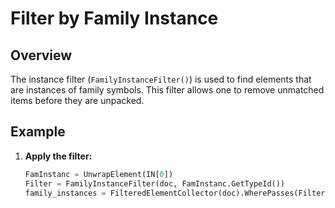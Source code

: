 # Filter by Family Instance

## Overview
The instance filter (`FamilyInstanceFilter()`) is used to find elements that are instances of family symbols. This filter allows one to remove unmatched items before they are unpacked.

## Example
1. **Apply the filter:**
    ```python
    FamInstanc = UnwrapElement(IN[0])
    Filter = FamilyInstanceFilter(doc, FamInstanc.GetTypeId())
    family_instances = FilteredElementCollector(doc).WherePasses(Filter).ToElements()
    ```
